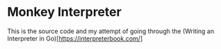 # Monkey Interpreter

This is the source code and my attempt of going through the (Writing an Interpreter in Go)[https://interpreterbook.com/]


